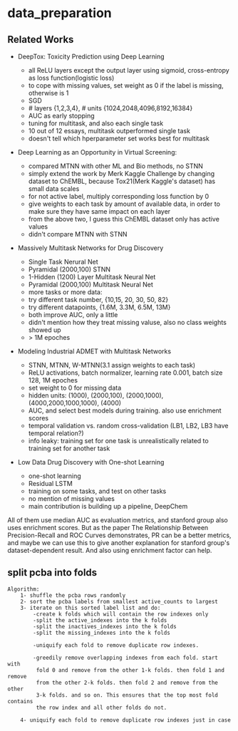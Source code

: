 # data_preparation

## Related Works

- DeepTox: Toxicity Prediction using Deep Learning
    - all ReLU layers except the output layer using sigmoid, cross-entropy as loss function(logistic loss)
    - to cope with missing values, set weight as 0 if the label is missing, otherwise is 1
    - SGD
    - \# layers {1,2,3,4}, \# units {1024,2048,4096,8192,16384}
    - AUC as early stopping
    - tuning for multitask, and also each single task
    - 10 out of 12 essays, multitask outperformed single task
    - doesn't tell which hperparameter set works best for multitask


- Deep Learning as an Opportunity in Virtual Screening:
    - compared MTNN with other ML and Bio methods, no STNN
    - simply extend the work by Merk Kaggle Challenge by changing dataset to ChEMBL, because Tox21(Merk Kaggle's dataset) has small data scales
    - for not active label, multiply corresponding loss function by 0
    - give weights to each task by amount of available data, in order to make sure they have same impact on each layer
    - from the above two, I guess this ChEMBL dataset only has active values
    - didn't compare MTNN with STNN


- Massively Multitask Networks for Drug Discovery
    - Single Task Nerural Net
    - Pyramidal (2000,100) STNN
    - 1-Hidden (1200) Layer Multitask Neural Net
    - Pyramidal (2000,100) Multitask Neural Net
    - more tasks or more data:
    - try different task number, {10,15, 20, 30, 50, 82}
    - try different datapoints, {1.6M, 3.3M, 6.5M, 13M}
    - both improve AUC, only a little
    - didn't mention how they treat missing valuse, also no class weights showed up
    - \> 1M epoches


- Modeling Industrial ADMET with Multitask Networks
    - STNN, MTNN, W-MTNN(3.1 assign weights to each task)
    - ReLU activations, batch normalizer, learning rate 0.001, batch size 128, 1M epoches
    - set weight to 0 for missing data
    - hidden units: (1000), (2000,100), (2000,1000), (4000,2000,1000,1000), (4000)
    - AUC, and select best models during training. also use enrichment scores
    - temporal validation vs. random cross-validation (LB1, LB2, LB3 have temporal relation?)
    - info leaky: training set for one task is unrealistically related to training set for another task


- Low Data Drug Discovery with One-shot Learning
    - one-shot learning
    - Residual LSTM
    - training on some tasks, and test on other tasks
    - no mention of missing values
    - main contribution is building up a pipeline, DeepChem


All of them use median AUC as evaluation metrics, and stanford group also uses enrichment scores. But as the paper The Relationship Between Precision-Recall and ROC Curves demonstrates, PR can be a better metrics, and maybe we can use this to give another explanation for stanford group's dataset-dependent result. And also using enrichment factor can help.

## split pcba into folds

    Algorithm:
        1- shuffle the pcba rows randomly
        2- sort the pcba labels from smallest active_counts to largest
        3- iterate on this sorted label list and do:
            -create k folds which will contain the row indexes only
            -split the active_indexes into the k folds
            -split the inactives_indexes into the k folds
            -split the missing_indexes into the k folds
            
            -uniquify each fold to remove duplicate row indexes.
            
            -greedily remove overlapping indexes from each fold. start with 
             fold 0 and remove from the other 1-k folds. then fold 1 and remove
             from the other 2-k folds. then fold 2 and remove from the other 
             3-k folds. and so on. This ensures that the top most fold contains
             the row index and all other folds do not.
        
        4- uniquify each fold to remove duplicate row indexes just in case
